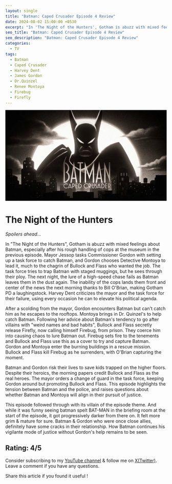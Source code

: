 ```yaml
---
layout: single
title: "Batman: Caped Crusader Episode 4 Review"
date: 2024-08-02 15:00:00 +0530
excerpt: "In 'The Night of the Hunters', Gotham is abuzz with mixed feelings about Batman, especially after his rough handling of cops at the museum in the previous episode."
seo_title: "Batman: Caped Crusader Episode 4 Review"
seo_description: "Batman: Caped Crusader Episode 4 Review"
categories:
  - TV
tags:
  - Batman
  - Caped Crusader
  - Harvey Dent
  - James Gordon
  - Dr.Quinzel
  - Renee Montoya
  - Firebug
  - Firefly
---
```


![image](/assets/images/batman-caped-crusader/batman-cc.png)

# The Night of the Hunters

*Spoilers ahead...*  

In "The Night of the Hunters", Gotham is abuzz with mixed feelings about Batman, especially after his rough handling of cops at the museum in the previous episode. Mayor Jessop tasks Commissioner Gordon with setting up a task force to catch Batman, and Gordon chooses Detective Montoya to lead it, much to the chagrin of Bullock and Flass who wanted the job. The task force tries to trap Batman with staged muggings, but he sees through their ploy. The next night, the lure of a high-speed chase fails as Batman leaves them in the dust again. The inability of the cops lands them front and center of the news the next morning thanks to Bill O'Brian, making Gotham PD a laughingstock. Harvey Dent criticizes the mayor and the task force for their failure, using every occasion he can to elevate his political agenda.

After a scolding from the mayor, Gordon encounters Batman but can't catch him as he escapes to the rooftops. Montoya brings in Dr. Quinzel's to help catch Batman. Following her advice about Batman's tendency to go after villains with "weird names and bad habits", Bullock and Flass secretly release Firefly, now calling himself Firebug, from prison. They coerce him into causing chaos to lure Batman out. Firebug sets fire to the tenements and Bullock and Flass use this as a cover to try and capture Batman. Gordon and Montoya enter the burning buildings in a rescue mission. Bullock and Flass kill Firebug as he surrenders, with O'Brian capturing the moment.

Batman and Gordon risk their lives to save kids trapped on the higher floors. Despite their heroics, the morning papers credit Bullock and Flass as the real heroes. The mayor orders a change of guard in the task force, keeping Gordon around but promoting Bullock and Flass. This episode highlights the tension between Batman and the police, and raises questions about whether Batman and Montoya will align in their pursuit of justice. 

This episode followed through with its villain of the episode theme. And while it was funny seeing batman spelt BAT-MAN in the briefing room at the start of the episode, it got progressively darker from there on. It felt more grim & mature for sure. Batman & Gordon who were once close allies, definitely have some cracks in their relationship. How Batman continues his vigilante mode of justice without Gordon's help remains to be seen.

Rating: 4/5
---
Consider subscribing to my [YouTube channel](https://www.youtube.com/@swiftodyssey?sub_confirmation=1) & follow me on [X(Twitter)](https://twitter.com/swift_odyssey). Leave a comment if you have any questions. 

Share this article if you found it useful !
